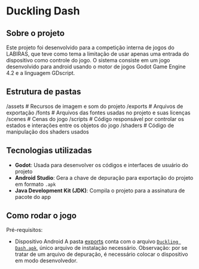 # Duckling Dash
## Sobre o projeto
Este projeto foi desenvolvido para a competição interna de jogos do LABIRAS, que teve como tema a limitação de usar apenas uma entrada do dispositivo como controle do jogo. O sistema consiste em um jogo desenvolvido para android  usando o motor de jogos Godot Game Engine 4.2 e a linguagem GDscript.
## Estrutura de pastas
/assets  # Recursos de imagem e som do projeto
/exports  # Arquivos de exportação
/fonts  # Arquivos das fontes usadas no projeto e suas licenças
/scenes  # Cenas do jogo
/scripts  # Código responsável por controlar os estados e interações entre os objetos do jogo
/shaders  # Código de manipulação dos shaders usados
## Tecnologias utilizadas
- **Godot**: Usada para desenvolver os códigos e interfaces de usuário do projeto 
- **Android Studio**: Gera a chave de depuração para exportação do projeto em formato `.apk`
- **Java Development Kit (JDK)**: Compila o projeto para a assinatura de pacote do app
## Como rodar o jogo
Pré-requisitos:
- Dispositivo Android 
A pasta [exports](https://github.com/kawasousa/Game-Projects/tree/main/Duckling%20Dash/exports) conta com o arquivo [`Duckling Dash.apk`](https://github.com/kawasousa/Game-Projects/blob/main/Duckling%20Dash/exports/Duckling%20Dash.apk), único arquivo de instalação necessário.
Observação: por se tratar de um arquivo de depuração, é necessário colocar o dispositivo em modo desenvolvedor.